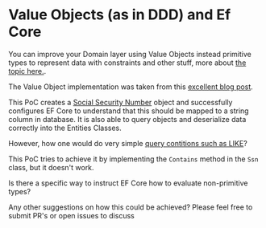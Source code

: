 # Value Objects (as in DDD) and Ef Core

You can improve your Domain layer using Value Objects instead primitive types to represent data with constraints and other stuff, more about [the topic here.](https://refactoring.guru/smells/primitive-obsession).

The Value Object implementation was taken from this [excellent blog post](https://lostechies.com/jimmybogard/2007/12/03/dealing-with-primitive-obsession/).

This PoC creates a [Social Security Number](https://en.wikipedia.org/wiki/Social_Security_number) object and successfully configures EF Core to understand that this should be mapped to a string column in database. It is also able to query objects and deserialize data correctly into the Entities Classes.

However, how one would do very simple [query contitions such as LIKE](https://github.com/Lobosque/ef-value-object-poc/blob/master/Program.cs#L32)?

This PoC tries to achieve it by implementing the `Contains` method in the `Ssn` class, but it doesn't work.

Is there a specific way to instruct EF Core how to evaluate non-primitive types?

Any other suggestions on how this could be achieved? Please feel free to submit PR's or open issues to discuss